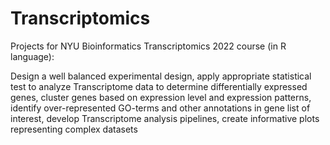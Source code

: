 # Transcriptomics

Projects for NYU Bioinformatics Transcriptomics 2022 course (in R language):

Design a well balanced experimental design, apply appropriate statistical test to analyze Transcriptome data to determine differentially expressed genes, cluster genes based on expression level and expression patterns, identify over-represented GO-terms and other annotations in gene list of interest, develop Transcriptome analysis pipelines, create informative plots representing complex datasets
